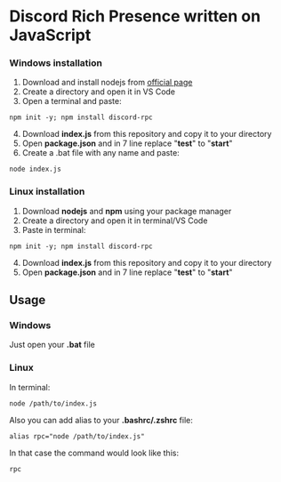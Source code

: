 # Discord Rich Presence written on JavaScript

### Windows installation

1. Download and install nodejs from [official page](https://nodejs.org/en/download/)
2. Create a directory and open it in VS Code
3. Open a terminal and paste: 
```
npm init -y; npm install discord-rpc
```
4. Download **index.js** from this repository and copy it to your directory
5. Open **package.json** and in 7 line replace "**test**" to "**start**"
6. Create a .bat file with any name and paste:
```
node index.js
```
### Linux installation

1. Download **nodejs** and **npm** using your package manager
2. Create a directory and open it in terminal/VS Code
3. Paste in terminal: 
```
npm init -y; npm install discord-rpc
```
4. Download **index.js** from this repository and copy it to your directory
5. Open **package.json** and in 7 line replace "**test**" to "**start**"

## Usage

### Windows

Just open your **.bat** file

### Linux 

In terminal: 
```
node /path/to/index.js
```

Also you can add alias to your **.bashrc/.zshrc** file:

```
alias rpc="node /path/to/index.js"
```
In that case the command would look like this:
```
rpc
```
